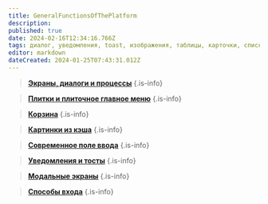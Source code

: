 ```yaml
---
title: GeneralFunctionsOfThePlatform
description: 
published: true
date: 2024-02-16T12:34:16.766Z
tags: диалог, уведомления, toast, изображения, таблицы, карточки, списки, плитки, корзина, современное поле ввода, модальный экран, пин-код
editor: markdown
dateCreated: 2024-01-25T07:43:31.012Z
---
```


> **[Экраны, диалоги и процессы](/Documentation/GeneralFunctionsOfThePlatform/Tables)**
{.is-info}

> **[Плитки и плиточное главное меню](/Documentation/GeneralFunctionsOfThePlatform/Tiles)**
{.is-info}

> **[Корзина](/Documentation/GeneralFunctionsOfThePlatform/Basket)**
{.is-info}

> **[Картинки из кэша](/Documentation/GeneralFunctionsOfThePlatform/ImagesCache)**
{.is-info}

> **[Современное поле ввода](/Documentation/GeneralFunctionsOfThePlatform/ModernEditText)**
{.is-info}

> **[Уведомления и тосты](/Documentation/GeneralFunctionsOfThePlatform/NotificationsToasts)**
{.is-info}

> **[Модальные экраны](/Documentation/GeneralFunctionsOfThePlatform/ModalScreen)**
{.is-info}

> **[Способы входа](/Documentation/GeneralFunctionsOfThePlatform/LoginMethods)**
{.is-info}


